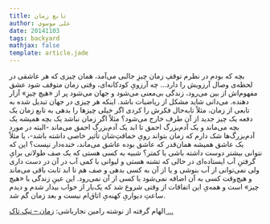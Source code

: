 ```yaml
---
title: تابع زمان
author: علی موسوی
date: 20141103
tags: backyard
mathjax: false
template: article.jade
---
```


بچه که بودم در نظرم توقفِ زمان چیزِ جالبی می‌آمد، همان چیزی که هر عاشقی در لحظه‌ی وصال آرزویش را دارد… چه آرزویِ کودکانه‌ای، وقتی زمان متوقف شود عشق مفهوم‌اش از بین می‌رود، زندگی بی‌معنی می‌شود و جهان می‌شود پر از «هیچ چیزِ» آزار دهنده. می‌دانی شاید مشکل از ریاضیات باشد. اینکه هر چیزی در جهان تبدیل شده به تابعی از زمان، مثلاً تابه‌حال فکرش را کردی اگر خیلی چیزها را بدهی به تابع زمان یک دفعه یک چیز جدید از آن طرف خارج می‌شود؟ مثلاً اگر زمان نباشد یک بچه همیشه یک بچه می‌ماند و یک آدم‌بزرگ احمق تا ابد یک آدم‌بزرگ احمق می‌ماند -البته در مورد آدم‌بزرگ‌ها شک دارم که زمان بتواند رویِ حماقت‌ِشان تأثیر خاصی داشته باشد-، یا مثلاً یک عاشق همیشه همان‌قدر که عاشق بوده عاشق می‌ماند، خنده‌دار نیست؟ این که نتوانی بیشتر دوست داشته باشی یا کمتر؟ شبیه به کسی هستی که یک صف طولانی برایِ گرفتنِ آب ایستاده‌ای در حالی که تشنه هستی و لیوانی با کمی آب در آن در دست داری ولی نمی‌توانی از آب بنوشی و یا از آن به کسی بدهی و صف هم تا ابد ثابت باقی می‌ماند و هیچ‌وقت کسی به آن اضافه نمی‌شود یا کسی از آن نمی‌رود. این عینِ زندگی با «هیچ چیز» است و همه‌یِ این اتفاقات از وقتی شروع شد که یک‌بار از خواب بیدار شدم و دیدم ساعتِ دیواریِ کهنه‌یِ اتاق‌ام نیست و بعد زمان گم شد.

الهام گرفته از نوشته رامین نجارباشی: [زمان – تیک تاک …](http://blog.najarbashi.ir/%d8%b2%d9%85%d8%a7%d9%86-%d8%aa%db%8c%da%a9-%d8%aa%d8%a7%da%a9/)
